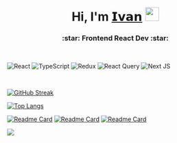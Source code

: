 <h1 align="center">Hi, I'm <a href="https://Ivan-Kozlow.github.io/portfolio" target="_blank">𝗜𝘃𝗮𝗻</a>
<img src="https://github.com/blackcater/blackcater/raw/main/images/Hi.gif" height="32"/></h1></h1>
<h3 align="center">:star: Frontend React Dev :star:</h3>

<br />

![React](https://img.shields.io/badge/react-%2320232a.svg?style=for-the-badge&logo=react&logoColor=%2361DAFB)
![TypeScript](https://img.shields.io/badge/typescript-%23007ACC.svg?style=for-the-badge&logo=typescript&logoColor=white)
![Redux](https://img.shields.io/badge/redux-%23593d88.svg?style=for-the-badge&logo=redux&logoColor=white)
![React Query](https://img.shields.io/badge/-React%20Query-FF4154?style=for-the-badge&logo=react%20query&logoColor=white)
![Next JS](https://img.shields.io/badge/Next-black?style=for-the-badge&logo=next.js&logoColor=white)

<br />

[![GitHub Streak](https://streak-stats.demolab.com?user=Ivan-Kozlow&theme=dark&hide_border=true&border_radius=15&locale=ru&date_format=n%2Fj%5B%2FY%5D&card_width=510)](https://git.io/streak-stats)

[![Top Langs](https://github-readme-stats.vercel.app/api/top-langs/?username=Ivan-Kozlow&theme=dark&hide_border=true&border_radius=15)](https://github.com/anuraghazra/github-readme-stats)


[![Readme Card](https://github-readme-stats.vercel.app/api/pin/?username=Ivan-Kozlow&repo=ToDoApp-frontend&theme=dark&hide_border=true&border_radius=15)](https://github.com/Ivan-Kozlow/ToDoApp-frontend)
[![Readme Card](https://github-readme-stats.vercel.app/api/pin/?username=Ivan-Kozlow&repo=Pizza_React&theme=dark&hide_border=true&border_radius=15)](https://github.com/Ivan-Kozlow/Pizza_React)
[![Readme Card](https://github-readme-stats.vercel.app/api/pin/?username=Ivan-Kozlow&repo=ToDoApp-backend&theme=dark&hide_border=true&border_radius=15)](https://github.com/Ivan-Kozlow/ToDoApp-backend)

[![](https://github-readme-activity-graph.vercel.app/graph?username=Ivan-Kozlow&theme=react&hide_border=true)](https://github.com/Ashutosh00710/github-readme-activity-graph)
